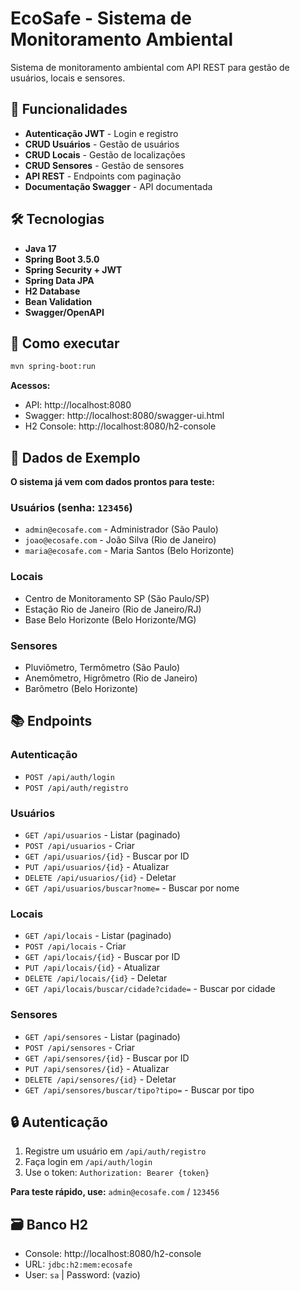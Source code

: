 # EcoSafe - Sistema de Monitoramento Ambiental

Sistema de monitoramento ambiental com API REST para gestão de usuários, locais e sensores.

## 🚀 Funcionalidades

- **Autenticação JWT** - Login e registro
- **CRUD Usuários** - Gestão de usuários
- **CRUD Locais** - Gestão de localizações
- **CRUD Sensores** - Gestão de sensores
- **API REST** - Endpoints com paginação
- **Documentação Swagger** - API documentada

## 🛠️ Tecnologias

- **Java 17**
- **Spring Boot 3.5.0**
- **Spring Security + JWT**
- **Spring Data JPA**
- **H2 Database**
- **Bean Validation**
- **Swagger/OpenAPI**

## 🚀 Como executar

```bash
mvn spring-boot:run
```

**Acessos:**
- API: http://localhost:8080
- Swagger: http://localhost:8080/swagger-ui.html
- H2 Console: http://localhost:8080/h2-console

## 🎯 Dados de Exemplo

**O sistema já vem com dados prontos para teste:**

### Usuários (senha: `123456`)
- `admin@ecosafe.com` - Administrador (São Paulo)
- `joao@ecosafe.com` - João Silva (Rio de Janeiro)  
- `maria@ecosafe.com` - Maria Santos (Belo Horizonte)

### Locais
- Centro de Monitoramento SP (São Paulo/SP)
- Estação Rio de Janeiro (Rio de Janeiro/RJ)
- Base Belo Horizonte (Belo Horizonte/MG)

### Sensores
- Pluviômetro, Termômetro (São Paulo)
- Anemômetro, Higrômetro (Rio de Janeiro)
- Barômetro (Belo Horizonte)

## 📚 Endpoints

### Autenticação
- `POST /api/auth/login`
- `POST /api/auth/registro`

### Usuários  
- `GET /api/usuarios` - Listar (paginado)
- `POST /api/usuarios` - Criar
- `GET /api/usuarios/{id}` - Buscar por ID
- `PUT /api/usuarios/{id}` - Atualizar
- `DELETE /api/usuarios/{id}` - Deletar
- `GET /api/usuarios/buscar?nome=` - Buscar por nome

### Locais
- `GET /api/locais` - Listar (paginado)
- `POST /api/locais` - Criar
- `GET /api/locais/{id}` - Buscar por ID
- `PUT /api/locais/{id}` - Atualizar
- `DELETE /api/locais/{id}` - Deletar
- `GET /api/locais/buscar/cidade?cidade=` - Buscar por cidade

### Sensores
- `GET /api/sensores` - Listar (paginado)
- `POST /api/sensores` - Criar
- `GET /api/sensores/{id}` - Buscar por ID
- `PUT /api/sensores/{id}` - Atualizar
- `DELETE /api/sensores/{id}` - Deletar
- `GET /api/sensores/buscar/tipo?tipo=` - Buscar por tipo

## 🔒 Autenticação

1. Registre um usuário em `/api/auth/registro`
2. Faça login em `/api/auth/login`
3. Use o token: `Authorization: Bearer {token}`

**Para teste rápido, use:** `admin@ecosafe.com` / `123456`

## 🗃️ Banco H2

- Console: http://localhost:8080/h2-console
- URL: `jdbc:h2:mem:ecosafe`
- User: `sa` | Password: (vazio) 
